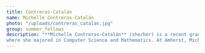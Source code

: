 ```yaml
---
title: Contreras-Catalán
name: Michelle Contreras-Catalán
photo: "/uploads/contreras_catalan.jpg"
group: summer_fellows
description: "**Michelle Contreras-Catalán** (she/her) is a recent graduate from Amherst College, 
where she majored in Computer Science and Mathematics. At Amherst, Michelle worked on algorithms for validating statistically significant knowledge discovery results. She is interested in algorithmic game theory, particularly in problems that bridge theoretical computer science with socially oriented problems.\n"
---
```

